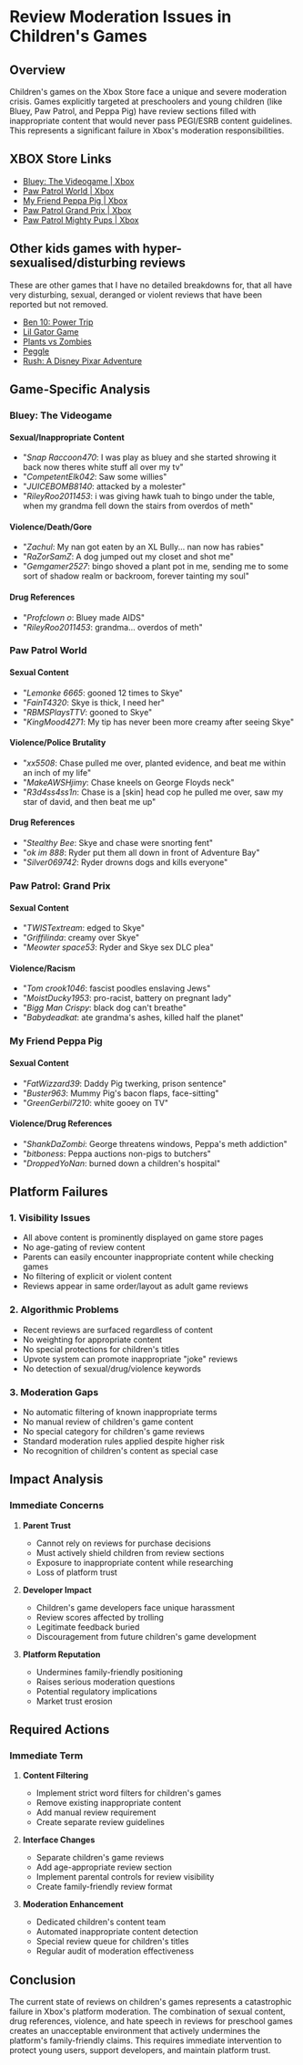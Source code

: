 # Review Moderation Issues in Children's Games

## Overview

Children's games on the Xbox Store face a unique and severe moderation crisis. Games explicitly targeted at preschoolers and young children (like Bluey, Paw Patrol, and Peppa Pig) have review sections filled with inappropriate content that would never pass PEGI/ESRB content guidelines. This represents a significant failure in Xbox's moderation responsibilities.

## XBOX Store Links

- [Bluey: The Videogame | Xbox](https://www.xbox.com/en-GB/games/store/bluey-the-videogame/9N2J0FGV30DX/0010)
- [Paw Patrol World | Xbox](https://www.xbox.com/en-US/games/store/paw-patrol-world/9n2vds259qp1)
- [My Friend Peppa Pig | Xbox](https://www.xbox.com/en-gb/games/store/my-friend-peppa-pig/9ndjlxd2x2dm)
- [Paw Patrol Grand Prix | Xbox](https://www.xbox.com/en-US/games/store/paw-patrol-grand-prix/9MWBT3HFCZ3Z)
- [Paw Patrol Mighty Pups | Xbox](https://www.xbox.com/en-GB/games/store/paw-patrol-mighty-pups-save-adventure-bay/9N3TF03KNTBD)

## Other kids games with hyper-sexualised/disturbing reviews

These are other games that I have no detailed breakdowns for, that all have very disturbing, sexual, deranged or violent reviews that have been reported but not removed. 

- [Ben 10: Power Trip](https://www.xbox.com/en-GB/games/store/ben-10-power-trip/9NJWFF2KHL6H)
- [Lil Gator Game](https://www.xbox.com/en-GB/games/store/lil-gator-game/9N4FHWK9HWDK)
- [Plants vs Zombies](https://www.xbox.com/en-GB/games/store/plants-vs-zombies/BR1D9CR82ZM8)
- [Peggle](https://www.xbox.com/en-GB/games/store/peggle/BSCCQL7DZ9KD)
- [Rush: A Disney Pixar Adventure](https://www.xbox.com/en-GB/games/store/rush-a-disneypixar-adventure/9P3PL76N0KWZ)

## Game-Specific Analysis

### Bluey: The Videogame

#### Sexual/Inappropriate Content
- "*Snap Raccoon470*: I was play as bluey and she started shrowing it back now theres white stuff all over my tv"
- "*CompetentElk042*: Saw some willies"
- "*JUICEBOMB8140*: attacked by a molester"
- "*RileyRoo2011453*: i was giving hawk tuah to bingo under the table, when my grandma fell down the stairs from overdos of meth"

#### Violence/Death/Gore
- "*Zachul*: My nan got eaten by an XL Bully... nan now has rabies"
- "*RaZorSamZ*: A dog jumped out my closet and shot me"
- "*Gemgamer2527*: bingo shoved a plant pot in me, sending me to some sort of shadow realm or backroom, forever tainting my soul"

#### Drug References
- "*Profclown o*: Bluey made AIDS"
- "*RileyRoo2011453*: grandma... overdos of meth"

### Paw Patrol World

#### Sexual Content
- "*Lemonke 6665*: gooned 12 times to Skye"
- "*FainT4320*: Skye is thick, I need her"
- "*RBMSPlaysTTV*: gooned to Skye"
- "*KingMood4271*: My tip has never been more creamy after seeing Skye"

#### Violence/Police Brutality
- "*xx5508*: Chase pulled me over, planted evidence, and beat me within an inch of my life"
- "*MakeAWSHjimy*: Chase kneels on George Floyds neck"
- "*R3d4ss4ss1n*: Chase is a [skin] head cop he pulled me over, saw my star of david, and then beat me up"

#### Drug References
- "*Stealthy Bee*: Skye and chase were snorting fent"
- "*ok im 888*: Ryder put them all down in front of Adventure Bay"
- "*Silver069742*: Ryder drowns dogs and kills everyone"

### Paw Patrol: Grand Prix

#### Sexual Content
- "*TWISTextream*: edged to Skye"
- "*Griffilinda*: creamy over Skye"
- "*Meowter space53*: Ryder and Skye sex DLC plea"

#### Violence/Racism
- "*Tom crook1046*: fascist poodles enslaving Jews"
- "*MoistDucky1953*: pro-racist, battery on pregnant lady"
- "*Bigg Man Crispy*: black dog can't breathe"
- "*Babydeadkat*: ate grandma's ashes, killed half the planet"

### My Friend Peppa Pig

#### Sexual Content
- "*FatWizzard39*: Daddy Pig twerking, prison sentence"
- "*Buster963*: Mummy Pig's bacon flaps, face-sitting"
- "*GreenGerbil7210*: white gooey on TV"

#### Violence/Drug References
- "*ShankDaZombi*: George threatens windows, Peppa's meth addiction"
- "*bitboness*: Peppa auctions non-pigs to butchers"
- "*DroppedYoNan*: burned down a children's hospital"

## Platform Failures

### 1. Visibility Issues
- All above content is prominently displayed on game store pages
- No age-gating of review content
- Parents can easily encounter inappropriate content while checking games
- No filtering of explicit or violent content
- Reviews appear in same order/layout as adult game reviews

### 2. Algorithmic Problems
- Recent reviews are surfaced regardless of content
- No weighting for appropriate content
- No special protections for children's titles
- Upvote system can promote inappropriate "joke" reviews
- No detection of sexual/drug/violence keywords

### 3. Moderation Gaps
- No automatic filtering of known inappropriate terms
- No manual review of children's game content
- No special category for children's game reviews
- Standard moderation rules applied despite higher risk
- No recognition of children's content as special case

## Impact Analysis

### Immediate Concerns
1. **Parent Trust**
   - Cannot rely on reviews for purchase decisions
   - Must actively shield children from review sections
   - Exposure to inappropriate content while researching
   - Loss of platform trust

2. **Developer Impact**
   - Children's game developers face unique harassment
   - Review scores affected by trolling
   - Legitimate feedback buried
   - Discouragement from future children's game development

3. **Platform Reputation**
   - Undermines family-friendly positioning
   - Raises serious moderation questions
   - Potential regulatory implications
   - Market trust erosion

## Required Actions

### Immediate Term
1. **Content Filtering**
   - Implement strict word filters for children's games
   - Remove existing inappropriate content
   - Add manual review requirement
   - Create separate review guidelines

2. **Interface Changes**
   - Separate children's game reviews
   - Add age-appropriate review section
   - Implement parental controls for review visibility
   - Create family-friendly review format

3. **Moderation Enhancement**
   - Dedicated children's content team
   - Automated inappropriate content detection
   - Special review queue for children's titles
   - Regular audit of moderation effectiveness

## Conclusion

The current state of reviews on children's games represents a catastrophic failure in Xbox's platform moderation. The combination of sexual content, drug references, violence, and hate speech in reviews for preschool games creates an unacceptable environment that actively undermines the platform's family-friendly claims. This requires immediate intervention to protect young users, support developers, and maintain platform trust. 